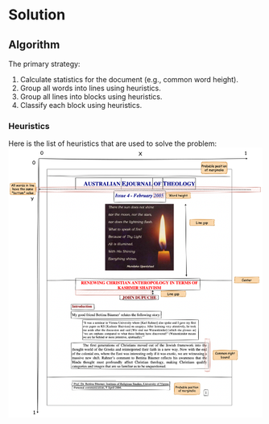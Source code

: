 # Solution

## Algorithm

The primary strategy:

1. Calculate statistics for the document (e.g., common word height).
2. Group all words into lines using heuristics.
3. Group all lines into blocks using heuristics.
4. Classify each block using heuristics.

### Heuristics

Here is the list of heuristics that are used to solve the problem:
![heuristics](./assets/heuristics.png)

